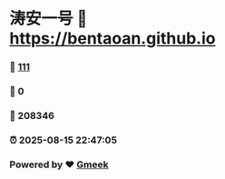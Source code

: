 # 涛安一号 :link: https://bentaoan.github.io 
### :page_facing_up: [111](https://bentaoan.github.io/tag.html) 
### :speech_balloon: 0 
### :hibiscus: 208346 
### :alarm_clock: 2025-08-15 22:47:05 
### Powered by :heart: [Gmeek](https://github.com/Meekdai/Gmeek)
